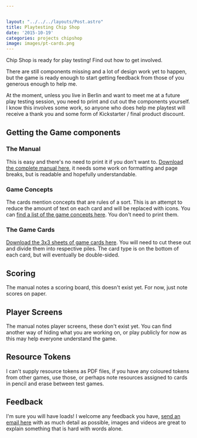 ```yaml
---


layout: "../../../layouts/Post.astro"
title: Playtesting Chip Shop
date: '2015-10-19'
categories: projects chipshop
image: images/pt-cards.png
---
```


Chip Shop is ready for play testing! Find out how to get involved.

There are still components missing and a lot of design work yet to happen, but the game is ready enough to start getting feedback from those of you generous enough to help me.

At the moment, unless you live in Berlin and want to meet me at a future play testing session, you need to print and cut out the components yourself. I know this involves some work, so anyone who does help me playtest will receive a thank you and some form of Kickstarter / final product discount.

## Getting the Game components
### The Manual
This is easy and there's no need to print it if you don't want to. [Download the complete manual here](https://chipshopgame.com/pod/pdf/manual/manual.pdf), it needs some work on formatting and page breaks, but is readable and hopefully understandable.

### Game Concepts
The cards mention concepts that are rules of a sort. This is an attempt to reduce the amount of text on each card and will be replaced with icons. You can [find a list of the game concepts here](https://chipshopgame.com/pod/concepts_complete.pdf). You don't need to print them.

### The Game Cards
[Download the 3x3 sheets of game cards here](https://chipshopgame.com/pod/cards_complete.pdf). You will need to cut these out and divide them into respective piles. The card type is on the bottom of each card, but will eventually be double-sided.

## Scoring
The manual notes a scoring board, this doesn't exist yet. For now, just note scores on paper.

## Player Screens
The manual notes player screens, these don't exist yet. You can find another way of hiding what you are working on, or play publicly for now as this may help everyone understand the game.

## Resource Tokens
I can't supply resource tokens as PDF files, if you have any coloured tokens from other games, use those, or perhaps note resources assigned to cards in pencil and erase between test games.

## Feedback
I'm sure you will have loads! I welcome any feedback you have, [send an email here](mailto:chrischinchilla+jwexqhfzdlssfwzneupb@boards.trello.com) with as much detail as possible, images and videos are great to explain something that is hard with words alone.
